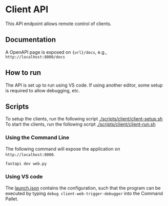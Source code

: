 # Client API
This API endpoint allows remote control of clients.

## Documentation
A OpenAPI page is exposed on `{url}/docs`, e.g., `http://localhost:8000/docs`

## How to run
The API is set up to run using VS code. If using another editor, some setup is required to allow debugging, etc.

## Scripts
To setup the clients, run the following script [./scripts/client/client-setup.sh](./scripts/client/client-setup.sh)
To start the clients, run the following script [./scripts/client/client-run.sh](./scripts/client/client-run.sh)

### Using the Command Line
The following command will expose the application on `http://localhost:8000`.

```bash
fastapi dev web.py
```

### Using VS code
The [launch.json](../.vscode/launch.json) contains the configuration, such that the program can be executed by typing `debug client-web-trigger-debugger` into the Command Pallet.

